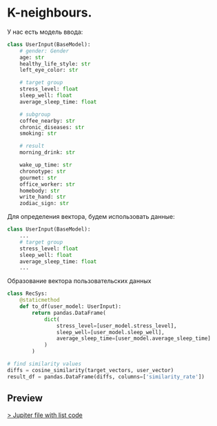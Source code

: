# K-neighbours.


У нас есть модель ввода:
```python
class UserInput(BaseModel):
    # gender: Gender
    age: str
    healthy_life_style: str
    left_eye_color: str

    # target group
    stress_level: float
    sleep_well: float
    average_sleep_time: float

    # subgroup
    coffee_nearby: str
    chronic_diseases: str
    smoking: str

    # result
    morning_drink: str

    wake_up_time: str
    chronotype: str
    gourmet: str
    office_worker: str
    homebody: str
    write_hand: str
    zodiac_sign: str

```


Для определения вектора, будем использовать данные:

```python
class UserInput(BaseModel):
    ...
    # target group
    stress_level: float
    sleep_well: float
    average_sleep_time: float
    ...
```


Образование вектора пользовательских данных

```python
class RecSys:
    @staticmethod
    def to_df(user_model: UserInput):
        return pandas.DataFrame(
            dict(
                stress_level=[user_model.stress_level],
                sleep_well=[user_model.sleep_well],
                average_sleep_time=[user_model.average_sleep_time]
            )
        )
```

```python
# find similarity values
diffs = cosine_similarity(target_vectors, user_vector)
result_df = pandas.DataFrame(diffs, columns=['similarity_rate'])

```

## Preview

[> Jupiter file with list code](recsys,ipynb)
